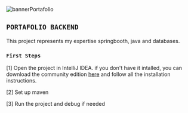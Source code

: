 ![bannerPortafolio](https://github.com/LuAr97/PortafolioFrontend/assets/102659135/80650ef3-90b7-417f-83b6-c8d98f0ba478)
## `PORTAFOLIO BACKEND`

This project represents my expertise springbooth, java and databases.

### `First Steps`

[1] Open the project in IntelliJ IDEA.
if you don't have it intalled, you can download the community edition [here](https://www.jetbrains.com/idea/download/?section=windows) and follow all the installation instructions.

[2] Set up maven

[3] Run the project and debug if needed
